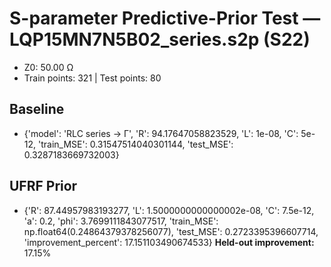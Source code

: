 # S-parameter Predictive-Prior Test — LQP15MN7N5B02_series.s2p (S22)
- Z0: 50.00 Ω
- Train points: 321  |  Test points: 80

## Baseline
- {'model': 'RLC series -> Γ', 'R': 94.17647058823529, 'L': 1e-08, 'C': 5e-12, 'train_MSE': 0.31547514040301144, 'test_MSE': 0.3287183669732003}

## UFRF Prior
- {'R': 87.44957983193277, 'L': 1.5000000000000002e-08, 'C': 7.5e-12, 'a': 0.2, 'phi': 3.7699111843077517, 'train_MSE': np.float64(0.24864379378256077), 'test_MSE': 0.2723395396607714, 'improvement_percent': 17.151103490674533}
**Held-out improvement:** 17.15%